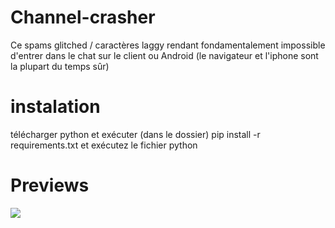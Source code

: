 # Channel-crasher 
Ce spams glitched / caractères laggy rendant fondamentalement impossible d'entrer dans le chat sur le client ou Android (le navigateur et l'iphone sont la plupart du temps sûr) 

# instalation 
télécharger python et exécuter (dans le dossier) pip install -r requirements.txt et exécutez le fichier python 

# Previews 
<img src = "https://uwu.lol/i/fg4lfi.png" />

 
